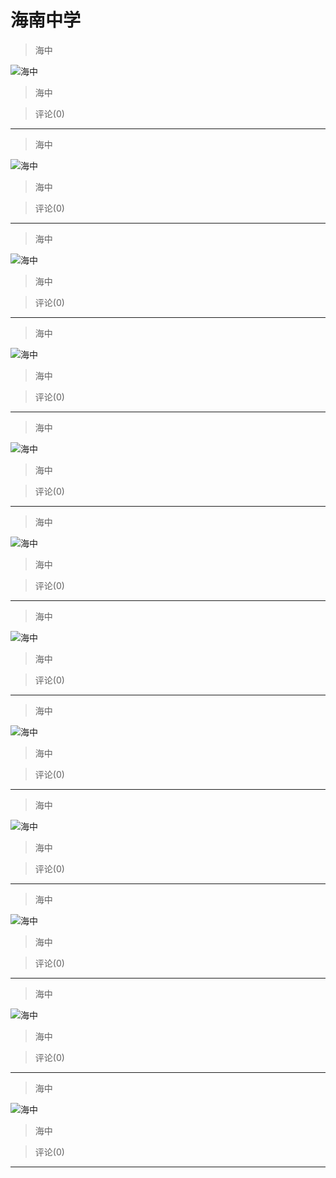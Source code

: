 # 海南中学

> 海中

![海中](http://ddns.4a1801.life:5244/d/NAS/Qzone/Albums/最爱/海南中学/01_海中_F190DAE3.webp)

> 海中

> 评论(0)

---

> 海中

![海中](http://ddns.4a1801.life:5244/d/NAS/Qzone/Albums/最爱/海南中学/02_海中_5BF6DDF1.webp)

> 海中

> 评论(0)

---

> 海中

![海中](http://ddns.4a1801.life:5244/d/NAS/Qzone/Albums/最爱/海南中学/03_海中_7F4922E0.webp)

> 海中

> 评论(0)

---

> 海中

![海中](http://ddns.4a1801.life:5244/d/NAS/Qzone/Albums/最爱/海南中学/04_海中_64057F4C.webp)

> 海中

> 评论(0)

---

> 海中

![海中](http://ddns.4a1801.life:5244/d/NAS/Qzone/Albums/最爱/海南中学/05_海中_8ED9FE6D.webp)

> 海中

> 评论(0)

---

> 海中

![海中](http://ddns.4a1801.life:5244/d/NAS/Qzone/Albums/最爱/海南中学/06_海中_D6CBBB44.webp)

> 海中

> 评论(0)

---

> 海中

![海中](http://ddns.4a1801.life:5244/d/NAS/Qzone/Albums/最爱/海南中学/07_海中_F12C0D0E.webp)

> 海中

> 评论(0)

---

> 海中

![海中](http://ddns.4a1801.life:5244/d/NAS/Qzone/Albums/最爱/海南中学/08_海中_572080C4.webp)

> 海中

> 评论(0)

---

> 海中

![海中](http://ddns.4a1801.life:5244/d/NAS/Qzone/Albums/最爱/海南中学/09_海中_BDA1CE97.webp)

> 海中

> 评论(0)

---

> 海中

![海中](http://ddns.4a1801.life:5244/d/NAS/Qzone/Albums/最爱/海南中学/10_海中_0A7B3F2E.webp)

> 海中

> 评论(0)

---

> 海中

![海中](http://ddns.4a1801.life:5244/d/NAS/Qzone/Albums/最爱/海南中学/11_海中_D6DD8904.webp)

> 海中

> 评论(0)

---

> 海中

![海中](http://ddns.4a1801.life:5244/d/NAS/Qzone/Albums/最爱/海南中学/12_海中_1C199B66.webp)

> 海中

> 评论(0)

---
